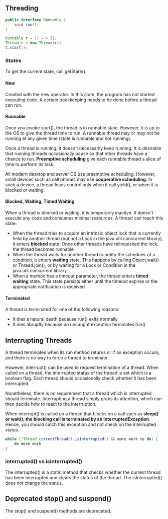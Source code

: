 ## Threading

```java
public interface Runnable {
    void run();
}

Runnable r = () = > {};
Thread t = new Thread(r);
t.start();
```

### States

To get the current state, call getState().

#### New

Created with the new operator. In this state, the program has not started executing code. A certain bookkeeping needs to be done before a thread can run.

#### Runnable

Once you invoke start(), the thread is in runnable state. However, it is up to the OS to give the thread time to run. A runnable thread may or may not be running at any given time (state is runnable and not running).

Once a thread is running, it doesn't necessarily keep running. It is desirable that running threads occasionally pause so that other threads have a chance to run. **Preemptive scheduling** give each runnable thread a slice of time to perform its task. 

All modern desktop and server OS use preemptive scheduling. However, small devices such as cell phones may use **cooperative scheduling**. In such a device, a thread loses control only when it call yield(), or when it is blocked or waiting.

#### Blocked, Waiting, Timed Waiting

When a thread is blocked or waiting, it is temporarily inactive. It doesn't execute any code and consumes minimal resources. A thread can reach this state:
- When the thread tries to acquire an intrinsic object lock that is currently held by another thread (but not a Lock in the java.util.concurrent library), it enters **blocked** state. Once other threads have relinquished the lock, the thread becomes runnable
- When the thread waits for another thread to notify the scheduler of a condition, it enters **waiting** state. This happens by calling Object.wait() or Thread.join(), or by waiting for a Lock or Condition in the java.util.concurrent library
- When a method has a timeout parameter, the thread enters **timed waiting** state. This state persists either until the timeout expires or the appropriate notification is received

#### Terminated

A thread is terminated for one of the following reasons:
- It dies a natural death because run() exits normally
- It dies abruptly because an uncaught exception terminates run()

## Interrupting Threads

A thread terminates when its run method returns or if an exception occurs, and there is no way to force a thread to terminate. 

However, interrupt() can be used to request termination of a thread. When called on a thread, the interrupted status of the thread is set which is a boolean flag. Each thread should occasionally check whether it has been interrupted.

Nonetheless, there is no requirement that a thread which is interrupted should terminate. Interrupting a thread simply grabs its attention, which can then decide how to react to the interruption.

When interrupt() is called on a thread that blocks on a call such as **sleep() or wait(), the blocking call is terminated by an InterruptedException**. Hence, you should catch this exception and not check on the interrupted status.

```java
while (!Thread.currentThread().isInterrupted() && more work to do) {
    do more work
}
```

### interrupted() vs isInterrupted()

The interrupted() is a static method that checks whether the current thread has been interrupted and clears the status of the thread. The isInterrupted() does not change the status.

## Deprecated stop() and suspend()

The stop() and suspend() methods are deprecated. 